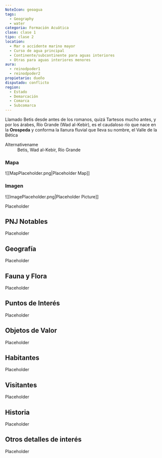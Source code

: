 ```yaml
---
NoteIcon: geoagua
tags:
  - Geography 
  - water
categoria: Formación Acuática
clase: clase 1
tipo: clase 2
location: 
  - Mar o accidente marino mayor
  - Curso de agua principal
  - Continente/subcontinente para aguas interiores
  - Otras para aguas interiores menores
aura:
  - reinodpoder1
  - reinodpoder2
propietario: dueño
disputado: conflicto
region:
  - Estado 
  - Demarcación
  - Comarca
  - Subcomarca
---
```





 <section class="wa-section main-content"><p>Llamado Betis desde antes de los romanos, quizá Tartesos mucho antes, y por los árabes, Río Grande (Wad al-Kebir), es el caudaloso río que nace en la <strong class="article-unlinked">Orospeda</strong> y conforma la llanura fluvial que lleva su nombre, el <span data-article-privacy="private" data-article-id="7563af8b-c906-4805-810e-50096de337ad" data-template-type="location" class="private-article article-unlinked entity-link wa-link">Valle de la Bética</span></p></section>  <section data-section-id="alternativename" class="wa-section public"><dl><dt>Alternativename</dt><dd>Betis, Wad al-Kebir, Río Grande</dd></dl></section>   

### Mapa
![[MapPlaceholder.png|Placeholder Map]]

### Imagen
![[ImagePlaceholder.png|Placeholder Picture]]

Placeholder

## PNJ Notables
Placeholder

## Geografía
Placeholder

## Fauna y Flora
Placeholder

## Puntos de Interés
Placeholder

## Objetos de Valor
Placeholder

## Habitantes
Placeholder

## Visitantes
Placeholder

## Historia
Placeholder

## Otros detalles de interés
Placeholder

